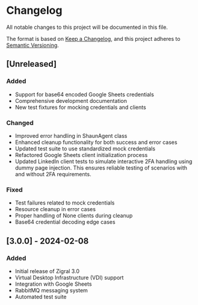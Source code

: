 # Changelog

All notable changes to this project will be documented in this file.

The format is based on [Keep a Changelog](https://keepachangelog.com/en/1.0.0/),
and this project adheres to [Semantic Versioning](https://semver.org/spec/v2.0.0.html).

## [Unreleased]

### Added
- Support for base64 encoded Google Sheets credentials
- Comprehensive development documentation
- New test fixtures for mocking credentials and clients

### Changed
- Improved error handling in ShaunAgent class
- Enhanced cleanup functionality for both success and error cases
- Updated test suite to use standardized mock credentials
- Refactored Google Sheets client initialization process
- Updated LinkedIn client tests to simulate interactive 2FA handling using dummy page injection. This ensures reliable testing of scenarios with and without 2FA requirements.

### Fixed
- Test failures related to mock credentials
- Resource cleanup in error cases
- Proper handling of None clients during cleanup
- Base64 credential decoding edge cases

## [3.0.0] - 2024-02-08

### Added
- Initial release of Zigral 3.0
- Virtual Desktop Infrastructure (VDI) support
- Integration with Google Sheets
- RabbitMQ messaging system
- Automated test suite 